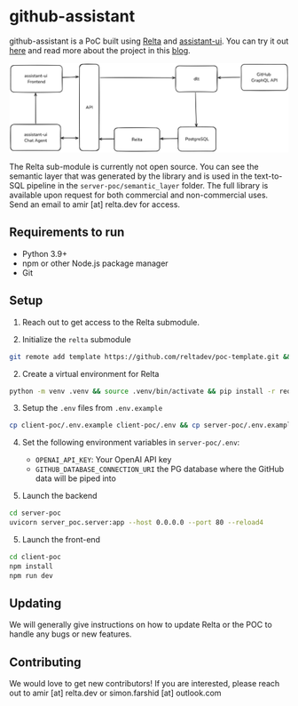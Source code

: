 # github-assistant

github-assistant is a PoC built using [Relta](http://relta.dev) and [assistant-ui](assistant-ui.com). You can try it out [here](https://github-assistant.com) and read more about the project in this [blog](https://medium.com/relta/github-assistant-49ae388ad758).

![Architecture](./architecture.png)


The Relta sub-module is currently not open source. You can see the semantic layer that was generated by the library and is used in the text-to-SQL pipeline in the `server-poc/semantic_layer` folder. The full library is available upon request for both commercial and non-commercial uses. Send an email to amir [at] relta.dev for access.

## Requirements to run 

- Python 3.9+
- npm or other Node.js package manager
- Git

## Setup

1. Reach out to get access to the Relta submodule.

1. Initialize the `relta` submodule

```sh
git remote add template https://github.com/reltadev/poc-template.git && git submodule update --init --recursive
```

2. Create a virtual environment for Relta

```sh
python -m venv .venv && source .venv/bin/activate && pip install -r requirements.txt
```

3. Setup the `.env` files from `.env.example`

```sh
cp client-poc/.env.example client-poc/.env && cp server-poc/.env.example server-poc/.env
```

4. Set the following environment variables in `server-poc/.env`:
    - `OPENAI_API_KEY`: Your OpenAI API key
    - `GITHUB_DATABASE_CONNECTION_URI` the PG database where the GitHub data will be piped into

5. Launch the backend 

```sh
cd server-poc
uvicorn server_poc.server:app --host 0.0.0.0 --port 80 --reload4
```

5. Launch the front-end 

```sh
cd client-poc
npm install
npm run dev
```



## Updating

We will generally give instructions on how to update Relta or the POC to handle any bugs or new features.



## Contributing

We would love to get new contributors! If you are interested, please reach out to amir [at] relta.dev or simon.farshid [at] outlook.com
